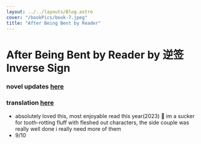 ```yaml
---
layout: ../../layouts/Blog.astro
cover: "/bookPics/book-7.jpeg"
title: "After Being Bent by Reader"
---
```


# After Being Bent by Reader by 逆签 Inverse Sign
### novel updates **[here](https://www.novelupdates.com/series/after-being-bent-by-reader/)**
### translation **[here](https://hostednovel.com/novel/after-being-bent-by-reader)**
- absolutely loved this, most enjoyable read this year(2023) 🥹 im a sucker for tooth-rotting fluff with fleshed out characters, the side couple was really well done i really need more of them
- 9/10